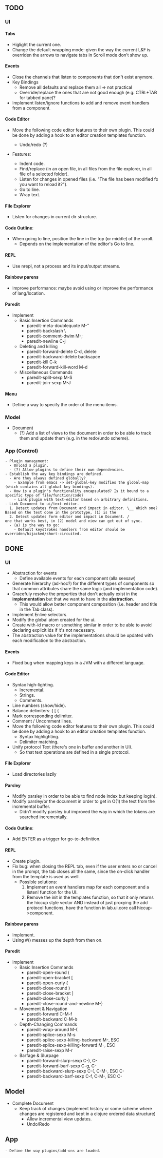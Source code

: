 ## TODO

### UI

#### Tabs
  - Higlight the current one.
  - Change the default wrapping mode: given the way the current L&F is overriden the arrows to navigate tabs in Scroll mode don't show up.

#### Events
  - Close the channels that listen to components that don't exist anymore.
  - Key Bindings
    - Remove all defaults and replace them all => not practical
    - Override/replace the ones that are not good enough (e.g. CTRL+TAB for tabbed pane)?
  - Implement listen/ignore functions to add and remove event handlers from a component.

#### Code Editor
  - Move the following code editor features to their own plugin.
This could be done by adding a hook to an editor creation templates function.
    - Undo/redo (?)
  
  - Features:
    - Indent code.
    - Find/replace (in an open file, in all files from the file explorer, in all file of a selected folder).
    - Listen for changes in opened files (i.e. "The file has been modified fo you want to reload it?").
    - Go to line.
    - Wrap text.

#### File Explorer
  - Listen for changes in current dir structure.

#### Code Outline:
  - When going to line, position the line in the top (or middle) of the scroll.
    - Depends on the implementation of the editor's Go to line.

#### REPL
  - Use nrepl, not a process and its input/output streams.

#### Rainbow parens
  - Improve performance: maybe avoid using or improve the performance of lang/location.

#### Paredit
  - Implement
    - Basic Insertion Commands
      - paredit-meta-doublequote M-"
      - paredit-backslash \
      - paredit-comment-dwim M-;
      - paredit-newline C-j
    - Deleting and killing
      - paredit-forward-delete C-d, delete
      - paredit-backward-delete backsapce
      - paredit-kill C-k
      - paredit-forward-kill-word M-d
    - Miscellaneous Commands
      - paredit-split-sexp M-S
      - paredit-join-sexp M-J

#### Menu
  - Define a way to specify the order of the menu items.

### Model
  - Document
    - (?) Add a list of views to the document in order to be able to track them and update them (e.g. in the redo/undo scheme).

### App (Control)
    - Plugin management:
      - Unload a plugin.
      - (?) Allow plugins to define their own dependencies.
    - Establish the way key bindings are defined.
      - Are they always defined globally?
        - Example from emacs -> set-global-key modifies the global-map (which contains all global key bindings).
      - How is a plugin's functionality encapsulated? Is it bound to a specific type of file/function/code?
        - Link plugin with text-editor based on arbitrary definitions.
    - Link Document to ui/text-editor.
      1. Detect updates from Document and impact in editor. \__ Which one? Based on the test done in the prototype, (1) is the
      2. Detect updates form editor and impact in Document. /              one that works best, in (2) model and view can get out of sync.
      - (a) is the way to go:
        - Default keystrokes handlers from editor should be overriden/hijacked/short-circuited.

## DONE

### UI
  - Abstraction for events
    - Define available events for each component (alla seesaw)
  - Generate hierarchy (ad-hoc?) for the different types of components so that common attributes share the same logic (and implementation code).
  - Gracefuly resolve the properties that don't actually exist in the **implementation** but that we want to have in the **abstraction**.
    - This would allow better component composition (i.e. header and title in the Tab class).
  - Implement Enlive selectors.
  - Modify the global atom created for the ui.
  - Create with-id macro or something similar in order to be able to avoid declaring explicit ids if it's not necessary.
  - The abstraction value for the implementations should be updated with each modification to the abstraction.

#### Events
  - Fixed bug when mapping keys in a JVM with a different language.

#### Code Editor
  - Syntax high-lighting.
    - Incremental.
    - Strings.
    - Comments.
  - Line numbers (show/hide).
  - Balance delimiters: ( \[ {
  - Mark corresponding delimiter.
  - Comment / Uncomment lines.
  - Move the following code editor features to their own plugin. This could be done by adding a hook to an editor creation templates function.
    - Syntax highlighting.
    - Delimiter matching.
  - Unify protocol Text (there's one in buffer and another in UI).
    - So that text operations are defined in a single protocol.

#### File Explorer
  - Load directories lazily

#### Parsley
  - Modify parsley in order to be able to find node index but keeping log(n).
  - Modify parsley/or the document in order to get in O(1) the text from the incremental buffer.
    - Didn't modify parsley but improved the way in which the tokens are searched incrementally.

#### Code Outline:
  - Add ENTER as a trigger for go-to-definition.

#### REPL
  - Create plugin.
  - Fix bug: when closing the REPL tab, even if the user enters no or cancel in the prompt, the
  tab closes all the same, since the on-click handler from the template is used as well.
    - Possible solutions:
      1. Implement an event handlers map for each component and a listen! function for the UI.
      2. Remove the init in the templates function, so that it only returns the hiccup style vector AND instead of just proxying the add protocol functions, have the function in lab.ui.core call hiccup->component.  

#### Rainbow parens
  - Implement.
  - Using #() messes up the depth from then on.

#### Paredit
  - Implement
    - Basic Insertion Commands
      - paredit-open-round (
      - paredit-open-bracket \[
      - paredit-open-curly {
      - paredit-close-round )
      - paredit-close-bracket ]
      - paredit-close-curly }
      - paredit-close-round-and-newline M-)
    - Movement & Navigation
      - paredit-forward C-M-f
      - paredit-backward C-M-b
    - Depth-Changing Commands
      - paredit-wrap-around M-(
      - paredit-splice-sexp M-s
      - paredit-splice-sexp-killing-backward M-<up>, ESC <up>
      - paredit-splice-sexp-killing-forward M-<down>, ESC <down>
      - paredit-raise-sexp M-r
    - Barfage & Slurpage
      - paredit-forward-slurp-sexp C-), C-<right>
      - paredit-forward-barf-sexp C-g, C-<left>
      - paredit-backward-slurp-sexp C-(, C-M-<left>, ESC C-<left>
      - paredit-backward-barf-sexp C-f, C-M-<right>, ESC C-<right>

## Model
  - Complete Document
    - Keep track of changes (implement history or some scheme where changes are registered and kept in a clojure ordered data
 structure)
      - Allow incremental view updates.
      - Undo/Redo

## App
    - Define the way plugins/add-ons are loaded.
